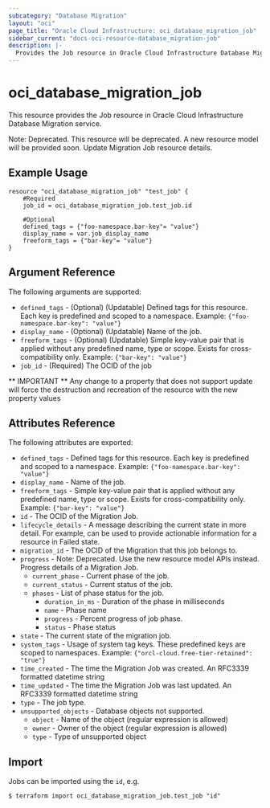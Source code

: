 ```yaml
---
subcategory: "Database Migration"
layout: "oci"
page_title: "Oracle Cloud Infrastructure: oci_database_migration_job"
sidebar_current: "docs-oci-resource-database_migration-job"
description: |-
  Provides the Job resource in Oracle Cloud Infrastructure Database Migration service
---
```


# oci_database_migration_job
This resource provides the Job resource in Oracle Cloud Infrastructure Database Migration service.

Note: Deprecated. This resource will be deprecated. A new resource model will be provided soon.
Update Migration Job resource details.


## Example Usage

```hcl
resource "oci_database_migration_job" "test_job" {
	#Required
	job_id = oci_database_migration_job.test_job.id

	#Optional
	defined_tags = {"foo-namespace.bar-key"= "value"}
	display_name = var.job_display_name
	freeform_tags = {"bar-key"= "value"}
}
```

## Argument Reference

The following arguments are supported:

* `defined_tags` - (Optional) (Updatable) Defined tags for this resource. Each key is predefined and scoped to a namespace. Example: `{"foo-namespace.bar-key": "value"}` 
* `display_name` - (Optional) (Updatable) Name of the job. 
* `freeform_tags` - (Optional) (Updatable) Simple key-value pair that is applied without any predefined name, type or scope. Exists for cross-compatibility only. Example: `{"bar-key": "value"}` 
* `job_id` - (Required) The OCID of the job 


** IMPORTANT **
Any change to a property that does not support update will force the destruction and recreation of the resource with the new property values

## Attributes Reference

The following attributes are exported:

* `defined_tags` - Defined tags for this resource. Each key is predefined and scoped to a namespace. Example: `{"foo-namespace.bar-key": "value"}` 
* `display_name` - Name of the job. 
* `freeform_tags` - Simple key-value pair that is applied without any predefined name, type or scope. Exists for cross-compatibility only. Example: `{"bar-key": "value"}` 
* `id` - The OCID of the Migration Job. 
* `lifecycle_details` - A message describing the current state in more detail. For example, can be used to provide actionable information for a resource in Failed state. 
* `migration_id` - The OCID of the Migration that this job belongs to. 
* `progress` - Note: Deprecated. Use the new resource model APIs instead. Progress details of a Migration Job. 
	* `current_phase` - Current phase of the job. 
	* `current_status` - Current status of the job. 
	* `phases` - List of phase status for the job. 
		* `duration_in_ms` - Duration of the phase in milliseconds 
		* `name` - Phase name 
		* `progress` - Percent progress of job phase. 
		* `status` - Phase status 
* `state` - The current state of the migration job. 
* `system_tags` - Usage of system tag keys. These predefined keys are scoped to namespaces. Example: `{"orcl-cloud.free-tier-retained": "true"}` 
* `time_created` - The time the Migration Job was created. An RFC3339 formatted datetime string 
* `time_updated` - The time the Migration Job was last updated. An RFC3339 formatted datetime string 
* `type` - The job type. 
* `unsupported_objects` - Database objects not supported. 
	* `object` - Name of the object (regular expression is allowed) 
	* `owner` - Owner of the object (regular expression is allowed) 
	* `type` - Type of unsupported object 

## Import

Jobs can be imported using the `id`, e.g.

```
$ terraform import oci_database_migration_job.test_job "id"
```

